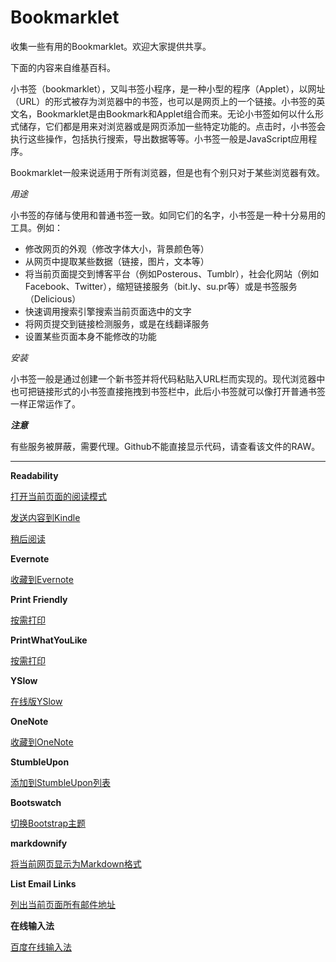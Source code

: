 # Bookmarklet
收集一些有用的Bookmarklet。欢迎大家提供共享。

 下面的内容来自维基百科。
 
小书签（bookmarklet），又叫书签小程序，是一种小型的程序（Applet），以网址（URL）的形式被存为浏览器中的书签，也可以是网页上的一个链接。小书签的英文名，Bookmarklet是由Bookmark和Applet组合而来。无论小书签如何以什么形式储存，它们都是用来对浏览器或是网页添加一些特定功能的。点击时，小书签会执行这些操作，包括执行搜索，导出数据等等。小书签一般是JavaScript应用程序。

Bookmarklet一般来说适用于所有浏览器，但是也有个别只对于某些浏览器有效。

*用途*

小书签的存储与使用和普通书签一致。如同它们的名字，小书签是一种十分易用的工具。例如：

 - 修改网页的外观（修改字体大小，背景颜色等）
 - 从网页中提取某些数据（链接，图片，文本等）
 - 将当前页面提交到博客平台（例如Posterous、Tumblr），社会化网站（例如Facebook、Twitter），缩短链接服务（bit.ly、su.pr等）或是书签服务（Delicious）
 - 快速调用搜索引擎搜索当前页面选中的文字
 - 将网页提交到链接检测服务，或是在线翻译服务
 - 设置某些页面本身不能修改的功能

*安装*

小书签一般是通过创建一个新书签并将代码粘贴入URL栏而实现的。现代浏览器中也可把链接形式的小书签直接拖拽到书签栏中，此后小书签就可以像打开普通书签一样正常运作了。

***注意***

有些服务被屏蔽，需要代理。Github不能直接显示代码，请查看该文件的RAW。


----------
**Readability**

[打开当前页面的阅读模式](javascript:%28%0A%28function%28%29%7Bwindow.baseUrl=%27//www.readability.com%27;window.readabilityToken=%27%27;var%20s=document.createElement%28%27script%27%29;s.setAttribute%28%27type%27,%27text/javascript%27%29;s.setAttribute%28%27charset%27,%27UTF-8%27%29;s.setAttribute%28%27src%27,baseUrl+%27/bookmarklet/read.js%27%29;document.documentElement.appendChild%28s%29;%7D%29%28%29%29)

[发送内容到Kindle](javascript:%28%0A%28function%28%29%7Bwindow.baseUrl=%27//www.readability.com%27;window.readabilityToken=%27%27;var%20s=document.createElement%28%27script%27%29;s.setAttribute%28%27type%27,%27text/javascript%27%29;s.setAttribute%28%27charset%27,%27UTF-8%27%29;s.setAttribute%28%27src%27,baseUrl+%27/bookmarklet/send-to-kindle.js%27%29;document.documentElement.appendChild%28s%29;%7D%29%28%29%29)

[稍后阅读](javascript:%28%0A%28function%28%29%7Bwindow.baseUrl=%27//www.readability.com%27;window.readabilityToken=%273bYZkM5QwJNJ5CFXvaBKsjZUmkUuhrQ3Ly5t562x%27;var%20s=document.createElement%28%27script%27%29;s.setAttribute%28%27type%27,%27text/javascript%27%29;s.setAttribute%28%27charset%27,%27UTF-8%27%29;s.setAttribute%28%27src%27,baseUrl+%27/bookmarklet/save.js%27%29;document.documentElement.appendChild%28s%29;%7D%29%28%29%29)

**Evernote**

[收藏到Evernote](javascript:%28function%28%29%7BEN_CLIP_HOST=%27http://www.evernote.com%27;try%7Bvar%20x=document.createElement%28%27SCRIPT%27%29;x.type=%27text/javascript%27;x.src=EN_CLIP_HOST+%27/public/bookmarkClipper.js?%27%2b%28new%20Date%28%29.getTime%28%29/100000%29;document.getElementsByTagName%28%27head%27%29%5B0%5D.appendChild%28x%29;%7Dcatch%28e%29%7Blocation.href=EN_CLIP_HOST%2b%27/clip.action?url=%27%2bencodeURIComponent%28location.href%29%2b%27&title=%27%2bencodeURIComponent%28document.title%29;%7D%7D%29%28%29;)

**Print Friendly**

[按需打印](javascript:%28function%28%29%7Bif%28window%5B%27priFri%27%5D%29%7Bwindow.print%28%29%7Delse%7Bvar%20pfurl=%27%27;pfstyle=%27nbk%27;pfBkVersion=%271%27;if%28window.location.href.match%28/https/%29%29%7Bpfurl=%27https://pf-cdn.printfriendly.com/ssl/main.js%27%7Delse%7Bpfurl=%27http://cdn.printfriendly.com/printfriendly.js%27%7D_pnicer_script=document.createElement%28%27SCRIPT%27%29;_pnicer_script.type=%27text/javascript%27;_pnicer_script.src=pfurl%20+%20%27?x=%27%20%28Math.random%28%29%29;document.getElementsByTagName%28%27head%27%29%5B0%5D.appendChild%28_pnicer_script%29;%7D%7D%29%28%29;)

**PrintWhatYouLike**

[按需打印](javascript:%28function%28%29%7Bif%28window%5B%27ppw%27%5D&&ppw%5B%27bookmarklet%27%5D%29%7Bppw.bookmarklet.toggle%28%29;%7Delse%7Bwindow._pwyl_home=%27//www.printwhatyoulike.com/%27;window._pwyl_pro_id=null;window._pwyl_bmkl=document.createElement%28%27script%27%29;window._pwyl_bmkl.setAttribute%28%27type%27,%27text/javascript%27%29;window._pwyl_bmkl.setAttribute%28%27src%27,window._pwyl_home+%27static/compressed/pwyl_bookmarklet_10.js%27%29;window._pwyl_bmkl.setAttribute%28%27pwyl%27,%27true%27%29;document.getElementsByTagName%28%27head%27%29%5B0%5D.appendChild%28window._pwyl_bmkl%29;%7D%7D%29%28%29;)

**YSlow**

[在线版YSlow](javascript:%28function%28y,p,o%29%7Bp=y.body.appendChild%28y.createElement%28%27iframe%27%29%29;p.id=%27YSLOW-bookmarklet%27;p.style.cssText=%27display:none%27;o=p.contentWindow.document;o.open%28%29.write%28%27%3Chead%3E%3Cbody%20onload=%22YUI_config=%7Bwin:window.parent,doc:window.parent.document%7D;var%20d=document;d.getElementsByTagName%28%5C%27head%5C%27%29%5B0%5D.appendChild%28d.createElement%28%5C%27script%5C%27%29%29.src=%5C%27http://yslow.org/yslow-bookmarklet.js%5C%27%22%3E%27%29;o.close%28%29%7D%28document%29%29)

**OneNote**

[收藏到OneNote](javascript:%28function%28%29%7Bif%28typeof%20OneNoteBookmarklet===%27undefined%27%29%7Bwindow.clipperId=%27ON-3978ff6e-ea1a-4d3e-b492-9f902780985b%27;var%20jsCode=document.createElement%28%27script%27%29;jsCode.setAttribute%28%27src%27,%27https://www.onenote.com/Clipper/Root?NoAuth=1%27%29;jsCode.setAttribute%28%27id%27,%27oneNoteCaptureRootScript%27%29;jsCode.setAttribute%28%27type%27,%27text/javascript%27%29;document.body.appendChild%28jsCode%29;%7D%7D%29%28%29)

**StumbleUpon**

[添加到StumbleUpon列表](javascript:void%28%28function%28d%29%7Bvar%20e=d.createElement%28%27script%27%29;e.setAttribute%28%27type%27,%27text/javascript%27%29;e.setAttribute%28%27charset%27,%27UTF-8%27%29;e.setAttribute%28%27src%27,%27https://www.stumbleupon.com/bookmarkletclient/bookmarklet.js?r=%27%2bMath.random%28%29%29;d.body.appendChild%28e%29%7D%29%28document%29%29;)

**Bootswatch**

[切换Bootstrap主题](javascript:%28function%28e,a,g,h,f,c,b,d%29%7Bif%28!%28f=e.jQuery%29%7C%7Cg%3Ef.fn.jquery%7C%7Ch%28f%29%29%7Bc=a.createElement%28%22script%22%29;c.type=%22text/javascript%22;c.src=%22http://ajax.googleapis.com/ajax/libs/jquery/%22+g+%22/jquery.min.js%22;c.onload=c.onreadystatechange=function%28%29%7Bif%28!b&&%28!%28d=this.readyState%29%7C%7Cd==%22loaded%22%7C%7Cd==%22complete%22%29%29%7Bh%28%28f=e.jQuery%29.noConflict%281%29,b=1%29;f%28c%29.remove%28%29%7D%7D;a.documentElement.childNodes%5B0%5D.appendChild%28c%29%7D%7D%29%28window,document,%221.3.2%22,function%28$,L%29%7Bif%28$%28%22.bootswatcher%22%29%5B0%5D%29%7B$%28%22.bootswatcher%22%29.remove%28%29%7Delse%7Bvar%20$e=$%28%27%3Cselect%20class=%22bootswatcher%22%3E%3Coption%3ECerulean%3C/option%3E%3Coption%3ECosmo%3C/option%3E%3Coption%3ECyborg%3C/option%3E%3Coption%3EDarkly%3C/option%3E%3Coption%3EFlatly%3C/option%3E%3Coption%3EJournal%3C/option%3E%3Coption%3ELumen%3C/option%3E%3Coption%3EPaper%3C/option%3E%3Coption%3EReadable%3C/option%3E%3Coption%3ESandstone%3C/option%3E%3Coption%3ESimplex%3C/option%3E%3Coption%3ESlate%3C/option%3E%3Coption%3ESpacelab%3C/option%3E%3Coption%3ESuperhero%3C/option%3E%3Coption%3EUnited%3C/option%3E%3Coption%3EYeti%3C/option%3E%3C/select%3E%27%29;var%20l=1+Math.floor%28Math.random%28%29*$e.children%28%29.length%29;$e.css%28%7B%22z-index%22:%2299999%22,position:%22fixed%22,top:%225px%22,right:%225px%22,opacity:%220.5%22,color:%22#000%22%7D%29.hover%28function%28%29%7B$%28this%29.css%28%22opacity%22,%221%22%29%7D,function%28%29%7B$%28this%29.css%28%22opacity%22,%220.5%22%29%7D%29.change%28function%28%29%7Bif%28!$%28%22link.bootswatcher%22%29%5B0%5D%29%7B$%28%22head%22%29.append%28%27%3Clink%20rel=%22stylesheet%22%20class=%22bootswatcher%22%3E%27%29%7D$%28%22link.bootswatcher%22%29.attr%28%22href%22,%22http://bootswatch.com/%22+$%28this%29.find%28%22:selected%22%29.text%28%29.toLowerCase%28%29+%22/bootstrap.min.css%22%29%7D%29.find%28%22option:nth-child%28%22+l+%22%29%22%29.attr%28%22selected%22,%22selected%22%29.end%28%29.trigger%28%22change%22%29;$%28%22body%22%29.append%28$e%29%7D;%7D%29;)

**markdownify**

[将当前网页显示为Markdown格式](javascript:%28function%28%29%7Bfunction%20callback%28%29%7B%28function%28$%29%7Bvar%20jQuery=$;$%28%27link%5Brel=stylesheet%5D%27%29.add%28%27style%27%29.remove%28%29;$%28%27%5Bstyle%5D%27%29.attr%28%27style%27,%20%27%27%29;$%28%27head%27%29.append%28%27%3Clink%20rel=%22stylesheet%22%20href=%22http://mrcoles.com/media/test/markdown-css/markdown.css%22%20type=%22text/css%22%20/%3E%27%29;$%28%27body%27%29.addClass%28%27markdown%27%29.css%28%7Bwidth:%20%27600px%27,%20margin:%20%272em%20auto%27,%20%27word-wrap%27:%20%27break-word%27%7D%29;$%28%27a%20img%27%29.css%28%7B%27max-height%27:%20%271em%27,%20%27max-width%27:%20%271em%27%7D%29%7D%29%28jQuery.noConflict%28true%29%29%7Dvar%20s=document.createElement%28%22script%22%29;s.src=%22https://ajax.googleapis.com/ajax/libs/jquery/1.7.1/jquery.min.js%22;if%28s.addEventListener%29%7Bs.addEventListener%28%22load%22,callback,false%29%7Delse%20if%28s.readyState%29%7Bs.onreadystatechange=callback%7Ddocument.body.appendChild%28s%29;%7D%29%28%29)

**List Email Links**

[列出当前页面所有邮件地址](javascript:eMlA=%27%27;for%28iB2M=0;iB2M%3Cdocument.links.length;iB2M++%29%7Bif%28document.links%5BiB2M%5D.protocol==%27mailto:%27%29%7BJu59=document.links%5BiB2M%5D.toString%28%29;eMlA+=Ju59.substring%287,Ju59.length%29+%27%5Cn%27%7D%7D;if%28eMlA!=%27%27%29%7Balert%28eMlA%29%7Delse%7Balert%28%27No%20mailto%20links%20on%20page!%27%29%7D)

**在线输入法**

[百度在线输入法](javascript:%28function%28%29%7Bvar%20a=document.createElement%28%27script%27%29;a.src=%27http://www.baidu.com/olime/bdime_open.js%27;document.body.appendChild%28a%29%7D%29%28%29;)
